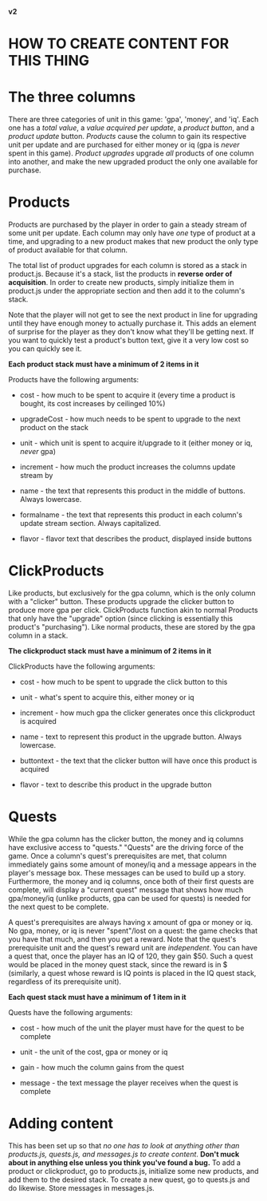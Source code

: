 **v2**

# **HOW TO CREATE CONTENT FOR THIS THING**

# The three columns
There are three categories of unit in this game: 'gpa', 'money', and 'iq'. Each one has a *total value*, a *value acquired per update*, a *product button*, and a *product update* button. *Products* cause the column to gain its respective unit per update and are purchased for either money or iq (gpa is *never* spent in this game). *Product upgrades* upgrade *all* products of one column into another, and make the new upgraded product the only one available for purchase.

# Products
Products are purchased by the player in order to gain a steady stream of some unit per update. Each column may only have *one* type of product at a time, and upgrading to a new product makes that new product the only type of product available for that column.

The total list of product upgrades for each column is stored as a stack in product.js. Because it's a stack, list the products in **reverse order of acquisition**. In order to create new products, simply initialize them in product.js under the appropriate section and then add it to the column's stack.

Note that the player will not get to see the next product in line for upgrading until they have enough money to actually purchase it. This adds an element of surprise for the player as they don't know what they'll be getting next. If you want to quickly test a product's button text, give it a very low cost so you can quickly see it.

**Each product stack must have a minimum of 2 items in it**

Products have the following arguments:

* cost - how much to be spent to acquire it (every time a product is bought, its cost increases by ceilinged 10%)

* upgradeCost - how much needs to be spent to upgrade to the next product on the stack

* unit - which unit is spent to acquire it/upgrade to it (either money or iq, *never* gpa)

* increment - how much the product increases the columns update stream by

* name - the text that represents this product in the middle of buttons. Always lowercase.

* formalname - the text that represents this product in each column's update stream section. Always capitalized.

* flavor - flavor text that describes the product, displayed inside buttons

# ClickProducts
Like products, but exclusively for the gpa column, which is the only column with a "clicker" button. These products upgrade the clicker button to produce more gpa per click. ClickProducts function akin to normal Products that only have the "upgrade" option (since clicking is essentially this product's "purchasing"). Like normal products, these are stored by the gpa column in a stack.

**The clickproduct stack must have a minimum of 2 items in it**

ClickProducts have the following arguments:

* cost - how much to be spent to upgrade the click button to this

* unit - what's spent to acquire this, either money or iq

* increment - how much gpa the clicker generates once this clickproduct is acquired

* name - text to represent this product in the upgrade button. Always lowercase.

* buttontext - the text that the clicker button will have once this product is acquired

* flavor - text to describe this product in the upgrade button

# Quests
While the gpa column has the clicker button, the money and iq columns have exclusive access to "quests." "Quests" are the driving force of the game. Once a column's quest's prerequisites are met, that column immediately gains some amount of money/iq and a message appears in the player's message box. These messages can be used to build up a story. Furthermore, the money and iq columns, once both of their first quests are complete, will display a "current quest" message that shows how much gpa/money/iq (unlike products, gpa can be used for quests) is needed for the next quest to be complete. 

A quest's prerequisites are always having x amount of gpa or money or iq. No gpa, money, or iq is never "spent"/lost on a quest: the game checks that you have that much, and then you get a reward. Note that the quest's prerequisite unit and the quest's reward unit are *independent*. You can have a quest that, once the player has an IQ of 120, they gain $50. Such a quest would be placed in the money quest stack, since the reward is in $ (similarly, a quest whose reward is IQ points is placed in the IQ quest stack, regardless of its prerequisite unit).

**Each quest stack must have a minimum of 1 item in it**

Quests have the following arguments:

* cost - how much of the unit the player must have for the quest to be complete

* unit - the unit of the cost, gpa or money or iq 

* gain - how much the column gains from the quest

* message - the text message the player receives when the quest is complete

# Adding content
This has been set up so that *no one has to look at anything other than products.js, quests.js, and messages.js to create content*. **Don't muck about in anything else unless you think you've found a bug.** To add a product or clickproduct, go to products.js, initialize some new products, and add them to the desired stack. To create a new quest, go to quests.js and do likewise. Store messages in messages.js.